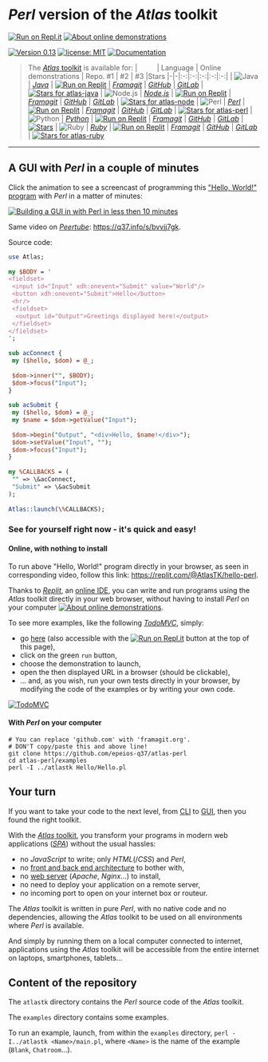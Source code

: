 # *Perl* version of the *Atlas* toolkit

[![Run on Repl.it](https://q37.info/s/kpm7xhfm.png)](https://q37.info/s/h3h34zgq)  [![About online demonstrations](https://img.shields.io/badge/about-online%20demonstrations-informational)](https://q37.info/s/sssznrb4)

[![Version 0.13](https://img.shields.io/static/v1.svg?&color=90b4ed&label=Version&message=0.13&style=for-the-badge)](http://github.com/epeios-q37/atlas-perl/)
[![license: MIT](https://img.shields.io/github/license/epeios-q37/atlas-perl?color=yellow&style=for-the-badge)](https://github.com/epeios-q37/atlas-perl/blob/master/LICENSE)
[![Documentation](https://img.shields.io/static/v1?label=documentation&message=atlastk.org&color=ff69b4&style=for-the-badge)](https://atlastk.org)  



<!--
Si la table ci-dessous est modifiée, alors modifier également (pages du site atlastk.org) :
- la page 'Home' ;
- la page 'Online demonstrations' ;
-->

> The [*Atlas* toolkit](https://atlastk.org) is available for:
> | &nbsp;&nbsp;&nbsp;&nbsp;&nbsp;&nbsp;&nbsp;&nbsp; | Language | Online demonstrations | Repo. #1 | #2 | #3 |Stars
> |-|-|:-:|:-:|:-:|:-:|:-:|
> | ![Java](https://q37.info/s/sgb9nq7x.svg) | [*Java*](https://q37.info/s/qtnkp9w4)  | [![Run on Replit](https://q37.info/s/kpm7xhfm.png)](https://q37.info/s/3vwk3h3n) | [*Framagit*](https://framagit.org/epeios-q37/atlas-java) | [*GitHub*](https://github.com/epeios-q37/atlas-java) | [*GitLab*](https://gitlab.com/epeios-q37/atlas-java) | [![Stars for atlas-java](https://img.shields.io/github/stars/epeios-q37/atlas-java.svg?label=)](https://github.com/epeios-q37/atlas-java/stargazers)
> | ![Node.js](https://q37.info/s/b9ctj4bb.svg) | [*Node.js*](https://q37.info/s/3d7hr733) | [![Run on Replit](https://q37.info/s/kpm7xhfm.png)](https://q37.info/s/st7gccd4) | [*Framagit*](https://framagit.org/epeios-q37/atlas-node) | [*GitHub*](https://github.com/epeios-q37/atlas-node) | [*GitLab*](https://gitlab.com/epeios-q37/atlas-node) | [![Stars for atlas-node](https://img.shields.io/github/stars/epeios-q37/atlas-node.svg?label=)](https://github.com/epeios-q37/atlas-node/stargazers)
> | ![Perl](https://q37.info/s/v9qkzvhk.svg) | [*Perl*](https://q37.info/s/4nvmwjgg)  | [![Run on Replit](https://q37.info/s/kpm7xhfm.png)](https://q37.info/s/h3h34zgq) | [*Framagit*](https://framagit.org/epeios-q37/atlas-perl) | [*GitHub*](https://github.com/epeios-q37/atlas-perl) | [*GitLab*](https://gitlab.com/epeios-q37/atlas-perl) | [![Stars for atlas-perl](https://img.shields.io/github/stars/epeios-q37/atlas-perl.svg?label=)](https://github.com/epeios-q37/atlas-perl/stargazers)
> | ![Python](https://q37.info/s/t4s3p4rk.svg) | [*Python*](https://q37.info/s/pd7j9k4r)  | [![Run on Replit](https://q37.info/s/kpm7xhfm.png)](https://q37.info/s/vwpsw73v) | [*Framagit*](https://framagit.org/epeios-q37/atlas-python) | [*GitHub*](https://github.com/epeios-q37/atlas-python)  | [*GitLab*](https://gitlab.com/epeios-q37/atlas-python) | [![Stars](https://img.shields.io/github/stars/epeios-q37/atlas-python.svg?label=)](https://github.com/epeios-q37/atlas-python/stargazers)
> | ![Ruby](https://q37.info/s/ngxztq4t.svg) | [*Ruby*](https://q37.info/s/gkfj3zpz)  | [![Run on Replit](https://q37.info/s/kpm7xhfm.png)](https://q37.info/s/9thdtmjg) | [*Framagit*](https://framagit.org/epeios-q37/atlas-ruby) | [*GitHub*](https://github.com/epeios-q37/atlas-ruby) | [*GitLab*](https://gitlab.com/epeios-q37/atlas-ruby) | [![Stars for atlas-ruby](https://img.shields.io/github/stars/epeios-q37/atlas-ruby.svg?label=)](https://github.com/epeios-q37/atlas-ruby/stargazers)



---

## A GUI with *Perl* in a couple of minutes

Click the animation to see a screencast of programming this ["Hello, World!" program](https://en.wikipedia.org/wiki/%22Hello,_World!%22_program) with *Perl* in a matter of minutes:

[![Building a GUI in with *Perl* in less then 10 minutes](https://q37.info/s/qp4z37pg.gif)](https://q37.info/s/3g7zdnp7)

Same video on [*Peertube*](https://en.wikipedia.org/wiki/PeerTube): <https://q37.info/s/bvvjj7gk>.

Source code:

```perl
use Atlas;
 
my $BODY = '
<fieldset>
 <input id="Input" xdh:onevent="Submit" value="World"/>
 <button xdh:onevent="Submit">Hello</button>
 <hr/>
 <fieldset>
  <output id="Output">Greetings displayed here!</output>
 </fieldset>
</fieldset>
';
 
sub acConnect {
 my ($hello, $dom) = @_;
 
 $dom->inner("", $BODY);
 $dom->focus("Input");
}
 
sub acSubmit {
 my ($hello, $dom) = @_;
 my $name = $dom->getValue("Input");
 
 $dom->begin("Output", "<div>Hello, $name!</div>");
 $dom->setValue("Input", "");
 $dom->focus("Input");
}
 
my %CALLBACKS = (
 "" => \&acConnect,
 "Submit" => \&acSubmit
);
 
Atlas::launch(\%CALLBACKS);
```

### See for yourself right now - it's quick and easy!

#### Online, with nothing to install

To run above "Hello, World!" program directly in your browser, as seen in corresponding video, follow this link: <https://replit.com/@AtlasTK/hello-perl>.

Thanks to [*Replit*](https://q37.info/s/mxmgq3qm), an [online IDE](https://q37.info/s/zzkzbdw7), you can write and run programs using the *Atlas* toolkit directly in your web browser, without having to install *Perl* on your computer [![About online demonstrations](https://img.shields.io/badge/about-online%20demonstrations-informational)](https://q37.info/s/sssznrb4).

To see more examples, like the following [*TodoMVC*](http://todomvc.com/), simply:
- go [here](https://q37.info/s/h3h34zgq) (also accessible with the [![Run on Repl.it](https://q37.info/s/kpm7xhfm.png)](https://q37.info/s/h3h34zgq) button at the top of this page),
- click on the green `run` button,
- choose the demonstration to launch,
- open the then displayed URL in a browser (should be clickable), 
- … and, as you wish, run your own tests directly in your browser, by modifying the code of the examples or by writing your own code.

[![TodoMVC](https://q37.info/download/TodoMVC.gif "The TodoMVC application made with the Atlas toolkit")](https://q37.info/s/h3h34zgq)

#### With *Perl* on your computer

```shell
# You can replace 'github.com' with 'framagit.org'.
# DON'T copy/paste this and above line!
git clone https://github.com/epeios-q37/atlas-perl
cd atlas-perl/examples
perl -I ../atlastk Hello/Hello.pl
```



## Your turn

If you want to take your code to the next level, from [CLI](https://q37.info/s/cnh9nrw9) to [GUI](https://q37.info/s/hw9n3pjs), then you found the right toolkit.

With the [*Atlas* toolkit](http://atlastk.org/), you transform your programs in modern web applications ([*SPA*](https://q37.info/s/7sbmxd3j)) without the usual hassles:
- no *JavaScript* to write; only *HTML*(/*CSS*) and *Perl*,
- no [front and back end architecture](https://q37.info/s/px7hhztd) to bother with,
- no [web server](https://q37.info/s/n3hpwsht) (*Apache*, *Nginx*…) to install,
- no need to deploy your application on a remote server,
- no incoming port to open on your internet box or routeur.

The *Atlas* toolkit is written in pure *Perl*, with no native code and no dependencies, allowing the *Atlas* toolkit to be used on all environments where *Perl* is available. 

And simply by running them on a local computer connected to internet, applications using the *Atlas* toolkit will be accessible from the entire internet on laptops, smartphones, tablets…

## Content of the repository

The `atlastk` directory contains the *Perl* source code of the *Atlas* toolkit.

The `examples` directory contains some examples.

To run an example, launch, from within the `examples` directory, `perl -I../atlastk <Name>/main.pl`, where `<Name>` is the name of the example (`Blank`, `Chatroom`…).
